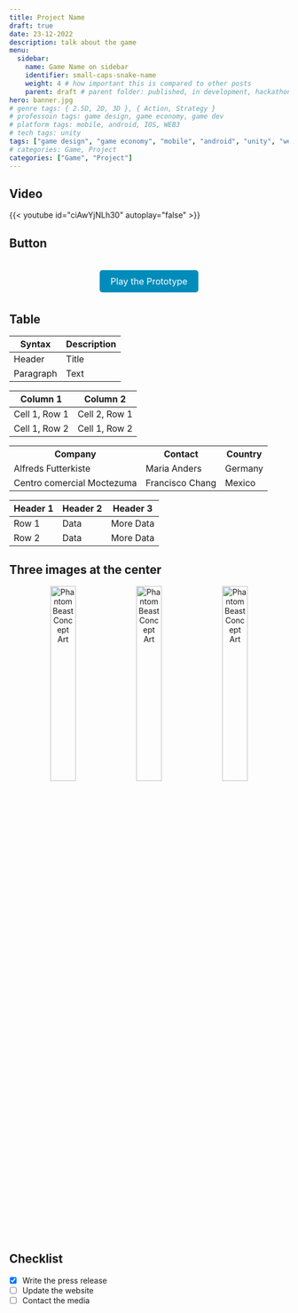 ```yaml
---
title: Project Name
draft: true
date: 23-12-2022
description: talk about the game
menu:
  sidebar:
    name: Game Name on sidebar
    identifier: small-caps-snake-name
    weight: 4 # how important this is compared to other posts 
    parent: draft # parent folder: published, in development, hackathons, exercises
hero: banner.jpg
# genre tags: { 2.5D, 2D, 3D }, { Action, Strategy }
# professoin tags: game design, game economy, game dev
# platform tags: mobile, android, IOS, WEB3
# tech tags: unity
tags: ["game design", "game economy", "mobile", "android", "unity", "web3", "RTS"] 
# categories: Game, Project
categories: ["Game", "Project"]
---
```


## Video
{{< youtube id="ciAwYjNLh30" autoplay="false" >}}

## Button

<style>
  .button-link {
    background-color: #008CBA;
    color: white;
    padding: 10px 20px;
    text-align: center;
    text-decoration: none;
    display: inline-block;
    font-size: 16px;
    border-radius: 5px;
  }
  .button-link:hover {
    background-color: #005f6b;
  }
</style>

<p style="font-size: 36px; text-align: center;">
  <a href="https://misterkidx.itch.io/game-a-week-heroes-of-might-and-magic" class="button-link" target="_blank">Play the Prototype</a>
</p>

## Table

| Syntax      | Description |
| ----------- | ----------- |
| Header      | Title       |
| Paragraph   | Text        |

| Column 1      | Column 2      |
| ------------- | ------------- |
| Cell 1, Row 1 | Cell 2, Row 1 |
| Cell 1, Row 2 | Cell 1, Row 2 |

<table style="width:100%">
  <tr>
    <th>Company</th>
    <th>Contact</th>
    <th>Country</th>
  </tr>
  <tr>
    <td>Alfreds Futterkiste</td>
    <td>Maria Anders</td>
    <td>Germany</td>
  </tr>
  <tr>
    <td>Centro comercial Moctezuma</td>
    <td>Francisco Chang</td>
    <td>Mexico</td>
  </tr>
</table>

<div align="center">

| Header 1 | Header 2 | Header 3 |
|----------|----------|----------|
| Row 1    | Data     | More Data|
| Row 2    | Data     | More Data|

</div>

## Three images at the center

<div align="center">
  <img src="phantom1.png" alt="Phantom Beast Concept Art" style="width: 30%; display: inline-block; margin: 0 auto;" />
  <img src="phantom2.png" alt="Phantom Beast Concept Art" style="width: 30%; display: inline-block; margin: 0 auto;" />
  <img src="phantom3.png" alt="Phantom Beast Concept Art" style="width: 30%; display: inline-block; margin: 0 auto;" />
</div>


## Checklist

- [x] Write the press release
- [ ] Update the website
- [ ] Contact the media
